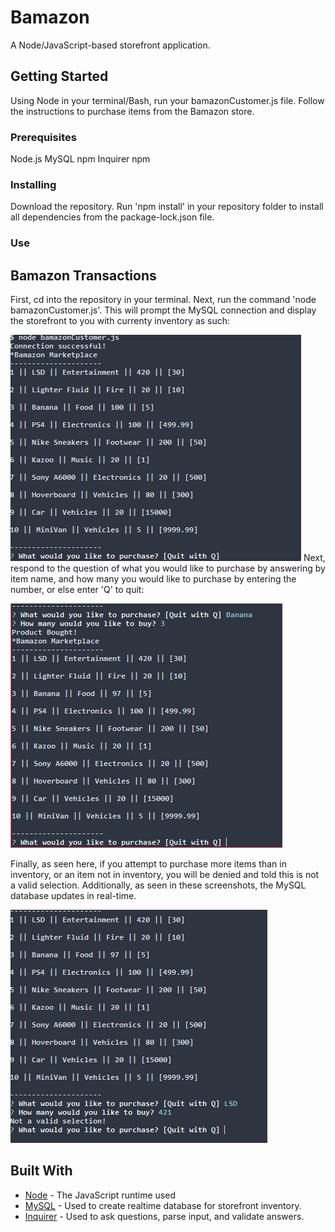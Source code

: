 # Bamazon

A Node/JavaScript-based storefront application.

## Getting Started

Using Node in your terminal/Bash, run your bamazonCustomer.js file. Follow the instructions to purchase items from the Bamazon store.

### Prerequisites

Node.js
MySQL npm
Inquirer npm

### Installing

Download the repository. Run 'npm install' in your repository folder to install all dependencies from the package-lock.json file.

### Use

## Bamazon Transactions

First, cd into the repository in your terminal. Next, run the command 'node bamazonCustomer.js'. This will prompt the MySQL connection
and display the storefront to you with currenty inventory as such:

![Terminal image](/images/bamazon1.PNG)
Next, respond to the question of what you would like to purchase by answering by item name, and how many you would like to purchase
by entering the number, or else enter 'Q' to quit:

![Terminal image](/images/bamazon2.PNG)

Finally, as seen here, if you attempt to purchase more items than in inventory, or an item not in inventory, you will be denied and 
told this is not a valid selection. Additionally, as seen in these screenshots, the MySQL database updates in real-time.

![Terminal image](/images/bamazon3.PNG)

## Built With

* [Node](https://nodejs.org/api/http.html) - The JavaScript runtime used
* [MySQL](https://www.mysql.com/) - Used to create realtime database for storefront inventory.
* [Inquirer](https://www.npmjs.com/package/inquirer) - Used to ask questions, parse input, and validate answers.

